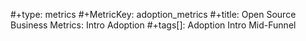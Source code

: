 #+type: metrics
#+MetricKey: adoption_metrics
#+title: Open Source Business Metrics: Intro Adoption
#+tags[]: Adoption Intro Mid-Funnel
